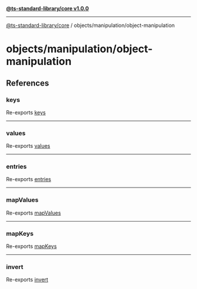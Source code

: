 [**@ts-standard-library/core v1.0.0**](../../../README.md)

***

[@ts-standard-library/core](../../../modules.md) / objects/manipulation/object-manipulation

# objects/manipulation/object-manipulation

## References

### keys

Re-exports [keys](functions/keys.md)

***

### values

Re-exports [values](functions/values.md)

***

### entries

Re-exports [entries](functions/entries.md)

***

### mapValues

Re-exports [mapValues](functions/mapValues.md)

***

### mapKeys

Re-exports [mapKeys](functions/mapKeys.md)

***

### invert

Re-exports [invert](functions/invert.md)
